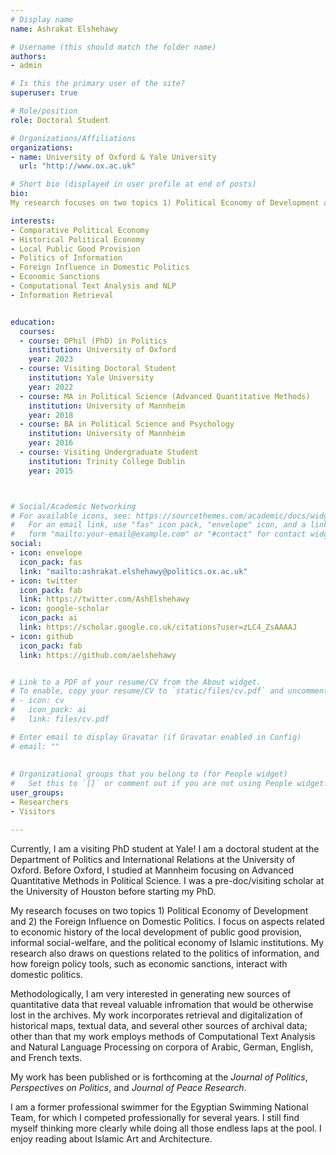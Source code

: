 ```yaml
---
# Display name
name: Ashrakat Elshehawy

# Username (this should match the folder name)
authors:
- admin

# Is this the primary user of the site?
superuser: true

# Role/position
role: Doctoral Student

# Organizations/Affiliations
organizations:
- name: University of Oxford & Yale University
  url: "http://www.ox.ac.uk"

# Short bio (displayed in user profile at end of posts)
bio:  
My research focuses on two topics 1) Political Economy of Development and 2)the Foreign Influence on Domestic Politics. I focus on aspects related to economic history of the local development of public good provision, informal social-welfare, and the political economy of Islamic institutions. My research also draws on questions related to the politics of information, and how foreign policy tools, such as economic sanctions, interact with domestic politics. Methodologically, I am very interested in generating new sources of quantitative data that reveal valuable infromation that would be otherwise lost in the archives. My work incorporates retrieval and digitalization of historical maps, textual data, and several other sources of archival data; other than that my work employs methods of Computational Text Analysis and Natural Language Processing on corpora of Arabic, German, English, and French texts.

interests:
- Comparative Political Economy 
- Historical Political Economy
- Local Public Good Provision 
- Politics of Information
- Foreign Influence in Domestic Politics
- Economic Sanctions
- Computational Text Analysis and NLP
- Information Retrieval


education:
  courses:
  - course: DPhil (PhD) in Politics
    institution: University of Oxford
    year: 2023
  - course: Visiting Doctoral Student
    institution: Yale University
    year: 2022
  - course: MA in Political Science (Advanced Quantitative Methods)
    institution: University of Mannheim 
    year: 2018
  - course: BA in Political Science and Psychology
    institution: University of Mannheim
    year: 2016
  - course: Visiting Undergraduate Student 
    institution: Trinity College Dublin
    year: 2015



# Social/Academic Networking
# For available icons, see: https://sourcethemes.com/academic/docs/widgets/#icons
#   For an email link, use "fas" icon pack, "envelope" icon, and a link in the
#   form "mailto:your-email@example.com" or "#contact" for contact widget.
social:
- icon: envelope
  icon_pack: fas
  link: "mailto:ashrakat.elshehawy@politics.ox.ac.uk"
- icon: twitter
  icon_pack: fab
  link: https://twitter.com/AshElshehawy
- icon: google-scholar
  icon_pack: ai
  link: https://scholar.google.co.uk/citations?user=zLC4_ZsAAAAJ
- icon: github
  icon_pack: fab
  link: https://github.com/aelshehawy


# Link to a PDF of your resume/CV from the About widget.
# To enable, copy your resume/CV to `static/files/cv.pdf` and uncomment the lines below.  
# - icon: cv
#   icon_pack: ai
#   link: files/cv.pdf

# Enter email to display Gravatar (if Gravatar enabled in Config)
# email: ""
  
  
# Organizational groups that you belong to (for People widget)
#   Set this to `[]` or comment out if you are not using People widget.  
user_groups:
- Researchers
- Visitors

---
```


Currently, I am a visiting PhD student at Yale! I am a doctoral student at the Department of Politics and International Relations at the University of Oxford. Before Oxford, I studied at Mannheim focusing on Advanced Quantitative Methods in Political Science. I was a pre-doc/visiting scholar at the University of Houston before starting my PhD.

My research focuses on two topics 1) Political Economy of Development and 2) the Foreign Influence on Domestic Politics. I focus on aspects related to economic history of the local development of public good provision, informal social-welfare, and the political economy of Islamic institutions. My research also draws on questions related to the politics of information, and how foreign policy tools, such as economic sanctions, interact with domestic politics. 

Methodologically, I am very interested in generating new sources of quantitative data that reveal valuable infromation that would be otherwise lost in the archives. My work incorporates retrieval and digitalization of historical maps, textual data, and several other sources of archival data; other than that my work employs methods of Computational Text Analysis and Natural Language Processing on corpora of Arabic, German, English, and French texts.

My work has been published or is forthcoming at the _Journal of Politics_, _Perspectives on Politics_, and _Journal of Peace Research_.

I am a former professional swimmer for the Egyptian Swimming National Team, for which I competed professionally for several years. I still find myself thinking more clearly while doing all those endless laps at the pool. I enjoy reading about Islamic Art and Architecture.




